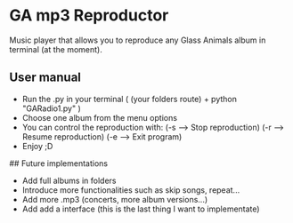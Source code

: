 # GA mp3 Reproductor
Music player that allows you to reproduce any Glass Animals album in terminal (at the moment).
## User manual
<ul>
  <li>Run the .py in your terminal ( (your folders route) + python "GARadio1.py" ) </li>
  <li>Choose one album from the menu options</li>
  <li>You can control the reproduction with: (-s --> Stop reproduction) (-r --> Resume reproduction) (-e --> Exit program)</li>
  <li>Enjoy ;D</li>
</ul>
## Future implementations
<ul>
  <li>Add full albums in folders</li>
  <li>Introduce more functionalities such as skip songs, repeat...</li>
  <li>Add more .mp3 (concerts, more album versions...)</li>
  <li>Add add a interface (this is the last thing I want to implementate)</li>
</ul>

